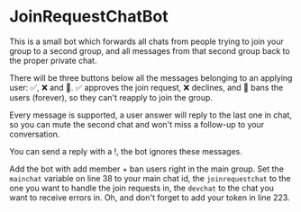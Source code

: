 # JoinRequestChatBot

This is a small bot which forwards all chats from people trying to join your group to a second group, and all messages from that second group back to the proper private chat.

There will be three buttons below all the messages belonging to an applying user: ✅, ❌ and 🛑. ✅ approves the join request, ❌ declines, and 🛑 bans the users (forever), so they can't reapply to join the group.

Every message is supported, a user answer will reply to the last one in chat, so you can mute the second chat and won't miss a follow-up to your conversation.

You can send a reply with a !, the bot ignores these messages.

Add the bot with add member + ban users right in the main group. Set the `mainchat` variable on line 38 to your main chat id, the `joinrequestchat` to the one you want to handle the join requests in, the `devchat` to the chat you want to receive errors in. Oh, and don't forget to add your token in line 223.
